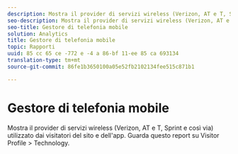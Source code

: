 ```yaml
---
description: Mostra il provider di servizi wireless (Verizon, AT e T, Sprint e così via) utilizzato dai visitatori del sito e dell'app. Guarda questo report su Visitor Profile > Technology.
seo-description: Mostra il provider di servizi wireless (Verizon, AT e T, Sprint e così via) utilizzato dai visitatori del sito e dell'app. Guarda questo report su Visitor Profile > Technology.
seo-title: Gestore di telefonia mobile
solution: Analytics
title: Gestore di telefonia mobile
topic: Rapporti
uuid: 85 cc 65 ce -772 e -4 a 86-bf 11-ee 85 ca 693134
translation-type: tm+mt
source-git-commit: 86fe1b3650100a05e52fb2102134fee515c871b1

---
```



# Gestore di telefonia mobile

Mostra il provider di servizi wireless (Verizon, AT e T, Sprint e così via) utilizzato dai visitatori del sito e dell'app. Guarda questo report su Visitor Profile &gt; Technology.


